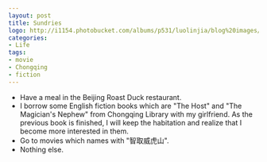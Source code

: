 ```yaml
---
layout: post
title: Sundries 
logo: http://i1154.photobucket.com/albums/p531/luolinjia/blog%20images/20150110_zps04b6fb37.jpg
categories:
- Life
tags:
- movie
- Chongqing
- fiction
---
```


- Have a meal in the Beijing Roast Duck restaurant.
- I borrow some English fiction books which are "The Host" and "The Magician's Nephew" from Chongqing Library with my girlfriend. As the previous book is finished, I will keep the habitation and realize that I become more interested in them.  
- Go to movies which names with "智取威虎山".  
- Nothing else.  

